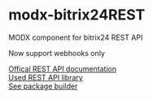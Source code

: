 # modx-bitrix24REST
MODX component for bitrix24 REST API

Now support webhooks only

[Offical REST API documentation](https://dev.1c-bitrix.ru/rest_help/)  
[Used REST API library](https://github.com/bitrix-tools/crest)  
[See package builder](https://github.com/web-effect/modx-packageBuilder)  